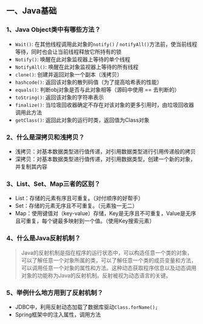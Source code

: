 ## 一、Java基础
### 1、Java Object类中有哪些方法？
* `Wait()`: 在其他线程调用此对象的`notify()` / `notifyAll()`方法前，使当前线程等待，同时也会让当前线程释放它所持有的锁
* `Notify()`: 唤醒在此对象监视器上等待的单个线程
* `NotifyAll()`: 唤醒在此对象监视器上等待的所有线程
* `clone()`: 创建并返回对象一个副本（浅拷贝）
* `hashcode()`: 返回该对象的散列码值（为了提高哈希表的性能）
* `equals()`: 判断obj对象是否与此对象相等（源码中使用 == 去判断的） 
* `toString()`: 返回该对象的字符串表示 
* `finalize()`: 当垃圾回收器确定不存在对该对象的更多引用时，由垃圾回收器调用此方法 
* `getClass()`: 返回此对象的运行时类，返回值为Class对象
### 2、什么是深拷贝和浅拷贝？
* 浅拷贝：对基本数据类型进行值传递，对引用数据类型进行引用传递般的拷贝
* 深拷贝：对基本数据类型进行值传递，对引用数据类型，创建一个新的对象，并复制其内容
### 3、List、Set、Map三者的区别？
* List：存储的元素有序且可重复。（对付顺序的好帮手）
* Set：存储的元素无序且不可重复。（元素独一无二）
* Map：使用键值对（key-value）存储，Key是无序且不可重复，Value是无序且可重复，每个键最多映射到一个值。（使用Key搜索元素）
### 4、什么是Java反射机制？
> Java的反射机制是指在程序的运行状态中，可以构造任意一个类的对象，可以了解任意一个对象所属的类，可以了解任意一个类的成员变量和方法，可以调用任意一个对象的属性和方法。这种动态获取程序信息以及动态调用对象的功能称为Java的反射机制。反射被视为动态语言的关键。
### 5、举例什么地方用到了反射机制？
* JDBC中，利用反射动态加载了数据库驱动`Class.forName();`
* Spring框架中的注入属性，调用方法